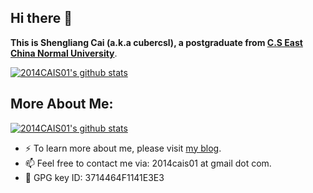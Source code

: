 ## Hi there 👋
**This is Shengliang Cai (a.k.a cubercsl), a postgraduate from [C.S East China Normal University](http://www.cs.ecnu.edu.cn/)**.


[![2014CAIS01's github stats](https://github-readme-stats.vercel.app/api?username=2014CAIS01&show_icons=true&include_all_commits=true&theme=solarized-dark)](https://github.com/anuraghazra/github-readme-stats)

## **More About Me:**

[![2014CAIS01's github stats](https://github-readme-stats.vercel.app/api/top-langs?username=2014CAIS01&layout=compact&theme=solarized-dark)](https://github.com/anuraghazra/github-readme-stats)

- ⚡ To learn more about me, please visit [my blog](https://cubercsl.cn).
- 📫 Feel free to contact me via: 2014cais01 at gmail dot com.
- 🔑 GPG key ID: 3714464F1141E3E3
